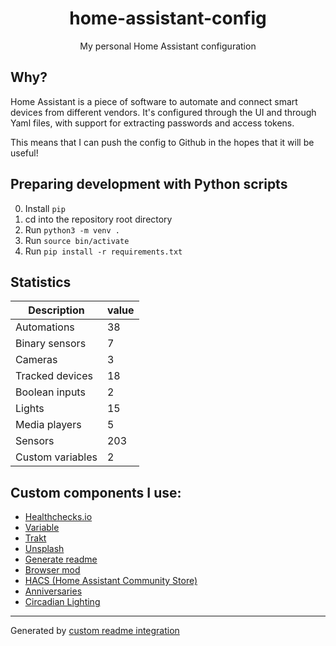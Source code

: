 <h1 align="center">
  home-assistant-config
</h1>

<div align="center">

  My personal Home Assistant configuration
</div>

## Why?

Home Assistant is a piece of software to automate and connect smart devices from
different vendors. It's configured through the UI and through Yaml files, with
support for extracting passwords and access tokens.

This means that I can push the config to Github in the hopes that it will be
useful!

## Preparing development with Python scripts

0. Install `pip`
1. cd into the repository root directory
2. Run `python3 -m venv .`
3. Run `source bin/activate`
4. Run `pip install -r requirements.txt`

## Statistics

Description | value
-- | --
Automations | 38
Binary sensors | 7
Cameras | 3
Tracked devices | 18
Boolean inputs | 2
Lights | 15
Media players | 5
Sensors | 203
Custom variables | 2


## Custom components I use:

- [Healthchecks.io](https://github.com/custom-components/healthchecksio)
- [Variable](https://github.com/snarky-snark/home-assistant-variables/blob/master/README.md)
- [Trakt](https://github.com/custom-components/sensor.trakt/blob/master/README.md)
- [Unsplash](https://github.com/custom-components/unsplash)
- [Generate readme](https://github.com/custom-components/readme)
- [Browser mod]()
- [HACS (Home Assistant Community Store)](https://hacs.xyz)
- [Anniversaries](https://github.com/pinkywafer/Anniversaries)
- [Circadian Lighting](https://github.com/claytonjn/hass-circadian_lighting)

***

Generated by [custom readme integration](https://github.com/custom-components/readme)